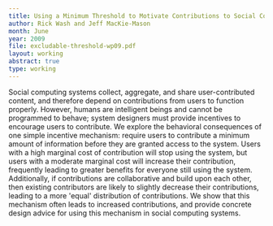 ```yaml
---
title: Using a Minimum Threshold to Motivate Contributions to Social Computing
author: Rick Wash and Jeff MacKie-Mason
month: June
year: 2009
file: excludable-threshold-wp09.pdf
layout: working
abstract: true
type: working
---
```


Social computing systems collect, aggregate, and share user-contributed content, and therefore depend on contributions
from users to function properly. However, humans are intelligent beings and cannot be programmed to behave; system
designers must provide incentives to encourage users to contribute. We explore the behavioral consequences of one simple
incentive mechanism: require users to contribute a minimum amount of information before they are granted access to the
system. Users with a high marginal cost of contribution will stop using the system, but users with a moderate marginal
cost will increase their contribution, frequently leading to greater benefits for everyone still using the system.
Additionally, if contributions are collaborative and build upon each other, then existing contributors are likely to
slightly decrease their contributions, leading to a more 'equal' distribution of contributions. We show that this
mechanism often leads to increased contributions, and provide concrete design advice for using this mechanism in social
computing systems.
